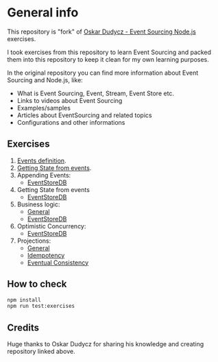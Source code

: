 # General info

This repository is "fork" of [Oskar Dudycz - Event Sourcing Node.js](https://github.com/oskardudycz/EventSourcing.NodeJS) exercises.

I took exercises from this repository to learn Event Sourcing and packed them into this repository to keep it clean for my own learning purposes.

In the original repository you can find more information about Event Sourcing and Node.js, like:

- What is Event Sourcing, Event, Stream, Event Store etc.
- Links to videos about Event Sourcing
- Examples/samples
- Articles about EventSourcing and related topics
- Configurations and other informations

## Exercises

1. [Events definition](./src/01_events_definition/).
2. [Getting State from events](./src/02_getting_state_from_events/).
3. Appending Events:
   - [EventStoreDB](./src/03_appending_events_eventstoredb/)
4. Getting State from events
   - [EventStoreDB](./src/04_getting_state_from_events_eventstoredb/)
5. Business logic:
   - [General](./src/05_business_logic/)
   - [EventStoreDB](./src/06_business_logic_eventstoredb/)
6. Optimistic Concurrency:
   - [EventStoreDB](./src/07_optimistic_concurrency_eventstoredb/)
7. Projections:
   - [General](./src/08_projections_single_stream/)
   - [Idempotency](./src/09_projections_single_stream_idempotency/)
   - [Eventual Consistency](./src/10_projections_single_stream_eventual_consistency/)

## How to check

```bash
npm install
npm run test:exercises
```

## Credits

Huge thanks to Oskar Dudycz for sharing his knowledge and creating repository linked above.
